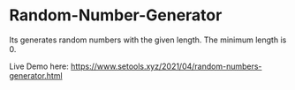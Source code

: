 # Random-Number-Generator
Its generates random numbers with the given length. The minimum length is 0.


Live Demo here: https://www.setools.xyz/2021/04/random-numbers-generator.html
